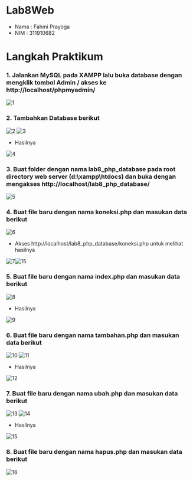 # Lab8Web

- Nama : Fahmi Prayoga
- NIM  : 311910682

# Langkah Praktikum

### 1. Jalankan MySQL pada XAMPP lalu buka database dengan mengklik tombol Admin / akses ke http://localhost/phpmyadmin/

![1](https://user-images.githubusercontent.com/56239989/119947146-a0a9ad80-bfc1-11eb-9d13-26e3941156be.jpg)

### 2. Tambahkan Database berikut

![2](https://user-images.githubusercontent.com/56239989/119947325-d484d300-bfc1-11eb-8969-182112a6fc98.jpg)
![3](https://user-images.githubusercontent.com/56239989/119947333-d64e9680-bfc1-11eb-90f1-fa55441ee222.jpg)

- Hasilnya

![4](https://user-images.githubusercontent.com/56239989/119947373-dd75a480-bfc1-11eb-8917-188daf825215.jpg)

### 3. Buat folder dengan nama lab8_php_database pada root directory web server (d:\xampp\htdocs) dan buka dengan mengakses http://localhost/lab8_php_database/

![5](https://user-images.githubusercontent.com/56239989/119947565-1746ab00-bfc2-11eb-8382-3fb5244c780d.jpg)

### 4. Buat file baru dengan nama koneksi.php dan masukan data berikut

![6](https://user-images.githubusercontent.com/56239989/119947685-35141000-bfc2-11eb-825f-d14b4b16144f.jpg)

- Akses http://localhost/lab8_php_database/koneksi.php untuk melihat hasilnya

![7](https://user-images.githubusercontent.com/56239989/119951970-b9689200-bfc6-11eb-9987-8404b97d80d6.jpg)![15](https://user-images.githubusercontent.com/56239989/119952012-c2f1fa00-bfc6-11eb-8015-7dba556e9fc2.jpg)


### 5. Buat file baru dengan nama index.php dan masukan data berikut

![8](https://user-images.githubusercontent.com/56239989/119947862-6b518f80-bfc2-11eb-839d-0fede8f147ac.jpg)

- Hasilnya

![9](https://user-images.githubusercontent.com/56239989/119947884-71e00700-bfc2-11eb-999c-3ffa6e222ad7.jpg)

### 6. Buat file baru dengan nama tambahan.php dan masukan data berikut

![10](https://user-images.githubusercontent.com/56239989/119951056-bde07b00-bfc5-11eb-888f-4bef7616e57a.jpg)
![11](https://user-images.githubusercontent.com/56239989/119951090-c46ef280-bfc5-11eb-8ced-de72ea6880f6.jpg)

- Hasilnya

![12](https://user-images.githubusercontent.com/56239989/119951111-c9cc3d00-bfc5-11eb-804d-d1d6f6f5bc3c.jpg)

### 7. Buat file baru dengan nama ubah.php dan masukan data berikut

![13](https://user-images.githubusercontent.com/56239989/119951233-eb2d2900-bfc5-11eb-845d-da5311c007e2.jpg)
![14](https://user-images.githubusercontent.com/56239989/119951244-ed8f8300-bfc5-11eb-9364-44804a91d419.jpg)

- Hasilnya

![15](https://user-images.githubusercontent.com/56239989/119952058-ce452580-bfc6-11eb-9467-79a72c91d41e.jpg)


### 8. Buat file baru dengan nama hapus.php dan masukan data berikut

![16](https://user-images.githubusercontent.com/56239989/119951386-16b01380-bfc6-11eb-88ff-bad6283ef254.jpg)
